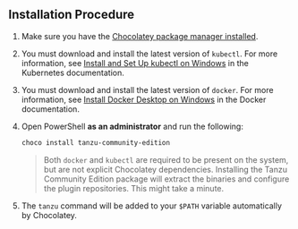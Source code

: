 ## Installation Procedure

1. Make sure you have the [Chocolatey package manager installed](https://chocolatey.org/install).

1. You must download and install the latest version of `kubectl`. For more information, see [Install and Set Up kubectl on Windows](https://kubernetes.io/docs/tasks/tools/install-kubectl-windows/) in the Kubernetes documentation.

1. You must download and install the latest version of `docker`. For more information, see [Install Docker Desktop on Windows](https://docs.docker.com/desktop/windows/install/) in the Docker documentation.

1. Open PowerShell **as an administrator** and run the following:

    ```sh
    choco install tanzu-community-edition
    ```

    > Both `docker` and `kubectl` are required to be present on the system, but are not explicit Chocolatey dependencies.
    > Installing the Tanzu Community Edition package will extract the binaries and configure the plugin repositories. This might take a minute.

1. The `tanzu` command will be added to your `$PATH` variable automatically by Chocolatey.
